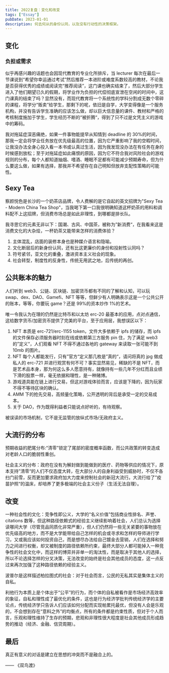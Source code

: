 ```yaml
---
title: 2022复盘：变化和改变
tags: ["Essay"]
pubDate: 2023-01-01
description: 何去何从的身份认同，以及没有行动性的决策框架。
---
```


## 变化

### 负担或需求

似乎再感兴趣的话题也会因现代教育的专业化所排斥，当 lecturer 每次在最后一节课说到“希望你幸运通过考试”然后推荐一本进阶或难度系数较高的教材，不论我是否获得优秀的成绩或阅读完“推荐阅读”，这门课也确实结束了，然后大部分学生进入了他们期望已久的假期，将学业作为负担的代偿彻底宣泄在空闲的时间中，这门课真的结束了吗？显然没有，而现代教育将一个系统性的学科分割成无数个零碎的课程，将学分“贩卖”给学生，那剩下的呢，依旧是自学，大学变得像是一个服务机构，并没有告诉学生准确的应该怎么做，却以巨大信息量的课件、教材和严格的考核制度施加于学生，学生经历不断的“被折腾“，得到了只不过是文凭主义的游戏中的筹码。

我对拖延症深恶痛绝，如果一件事物能提早从知情到 deadline 的 30%的时间，那我一定会将学业任务放在优先级最高的位置，因为它严重影响了我的空暇时间，让我没办法全身心投入看一本书或认真过生活，因为我发现没办法在有任务在身的时候感到放松；至于对拖延症如此痛恨的原因，因为它不符合我对风险社会的游戏规则的分布，每个人都知道抽烟、嗜酒、睡眠不足都有可能减少预期寿命，但为什么要这么做，如果有选择，那我并不希望存在自己明知但放弃支配性策略的可能性。

## Sexy Tea

察颜悦色是长沙的一个奶茶店品牌，令人费解的是它自起的英文招牌为"Sexy Tea - Modern China Tea Shop"，当我喝下第一口我很明确知道这杯奶茶的用料和调料配不上这招牌，但消费市场总是如此非理性，到哪都是排长队。

我寻思它的元素无非以下：国潮、古风、中国茶，被称为”新消费“，在我看来这是消费文化的大杂烩，一杯奶茶又能带来怎样的消费体验？

1. 主体混乱，店面的装修本身也是种媒介语言和隐喻。
2. 文化断层后的新身份认同，还有比这更廉价的身份和投射性认同吗？
3. 符号紧邻，亚文化的重叠，激进资本主义社会的现象。
4. 社会转型，制度性的反身性，传统无用武之地，后传统的再创。

## 公共账本的魅力

人们听到 web3、公链、区块链、加密货币都有不同的了解和认知，可以玩 swap、dex、DAO、Gamefi、NFT 等等，但鲜少有人明确表示这是一个公共公开的账本，等等，你要玩 game？还是 99%的资本炒作 1%的艺术。

唯一令我认为在理的仍然是比特币和以太坊 erc-20 最基本的应用，点对点通信，这给数字货币/加密货币提供了完美的平台，至于应用层，我想误区以下：

1. NFT 本质是 erc-721/erc-1155 token，文件大多依赖于 ipfs 的储存，而 ipfs 的文件保存必须服务器时刻在线或依赖第三方服务 pin 住，为了满足 web3 的”定义“，人们观看 NFT 不得不通过各地的 gateway 来读取一张可能不到 10mb 的图片。
2. NFT 每个人都能发行，只有”官方“定义那几枚是”真的“，请问将真的 jpg 做成私人的 erc-721 并进行观赏有何不可？事实显然易见，稀缺的不是 NFT，而是艺术品本身，那为何这么多人愿意持有，就像持有一些几年不分红而且业绩下滑的股票一样，毫无依据和理性，是一种赌博。
3. 游戏道具能在链上进行交易，但这对游戏体验而言，应该是下降的，因为玩家不得不等待区块的确认。
4. AMM 下的抢先交易，高频量化策略，公开透明的背后是承受一定的交易成本。
5. 关于 DAO，作为既得利益者只能说点好听的，有待观察。

被误读的市场机制，它不是无监管的放纵式市场/无政府主义。

## 大流行的分布

预期收益的肥尾分布:“清零”锁定了尾部的密度概率函数，而公共政策的转变造成对老龄人口的脆弱性重创。

社会主义的分布：政府在没有为解封做到能做到的医疗、药物等供应的情况下，原本支持”清零“的人们不仅态度大转，在大部分人的自身利益受到威胁时，不仅不各扫门前雪，反而更加要求政府加大力度来控制社会的新冠大流行。大流行给了”疫苗护照“的温床，却培养了更多极端的社会主义份子（生活无法自理）。

## 改变

一种社会性的文化：竞争性即公义，大学的“名义价值”包括商业性排名、声誉、citations 数等，但这种路径依赖式的经验主义继续影响着社会，人们总认为选择读哪间大学（尽管竞品同质化非常严重），但人们仍然将一些无关紧要的事物放在优先级高的地方，而不是大学能带给自己怎样的机会或寻求和怎样的导师进行学习，又或我应该如何投资自己，而是想尽办法给自己镀金去营销，人们在选择和努力之间进行权衡，却又被制度的路径依赖所约束，最终大部分人都可能掉入一种竞争性的社会文化中，而这样的博弈并非单一的淘汰性，而是取决于其他人的选择，所以不论选择怎样的分叉决策，无法改变的始终是社会其他成员的态度，这一点反过来再次加强了这种路径依赖的经验主义。

波普尔是这样描述柏拉图式的社会：对于社会而言，公民的无私其实是集体主义的自私。

利他行为本质上是个体出于“公平”的行为，而个体的自私被看作是市场经济高效率的象征，自私和理性成了最优化的条件，这也是行为经济学批判传统经济学的主要论点，传统经济学只告诉人们应该如何分配而实现帕累托最优，但没有人会是乐观的，不会想到存在“意料之外”的均衡点，所有的条件都是约束性质，但对于个人而言，乐观和理性维持了生存的预期，悲观和非理性很大程度是社会其他成员形成趋势的推动（经济、金融、信贷周期）。

## 最后

真正有意义的对话是建立在思想的冲突而不是融合上的。

—— 《双鸟渡》

